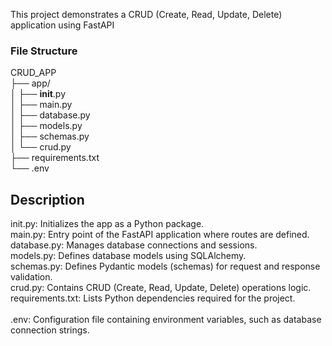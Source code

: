 This project demonstrates a CRUD (Create, Read, Update, Delete) application using FastAPI 

<h3>File Structure</h3>

CRUD_APP <br>
├── app/ <br>
│   ├── __init__.py<br>
│   ├── main.py<br>
│   ├── database.py<br>
│   ├── models.py<br>
│   ├── schemas.py<br>
│   └── crud.py<br>
├── requirements.txt<br>
└── .env<br>

<h2>Description</h2>
init.py: Initializes the app as a Python package.<br>
main.py: Entry point of the FastAPI application where routes are defined.<br>
database.py: Manages database connections and sessions.<br>
models.py: Defines database models using SQLAlchemy.<br>
schemas.py: Defines Pydantic models (schemas) for request and response validation.<br>
crud.py: Contains CRUD (Create, Read, Update, Delete) operations logic.<br>
requirements.txt: Lists Python dependencies required for the project.<br>
<br>
.env: Configuration file containing environment variables, such as database connection strings.<br>

